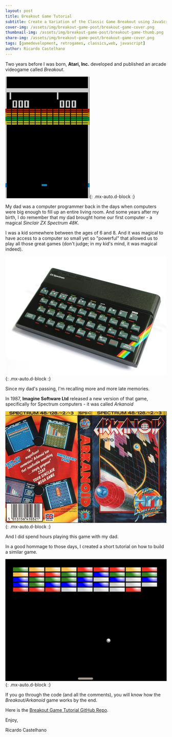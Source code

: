 ```yaml
---
layout: post
title: Breakout Game Tutorial
subtitle: Create a Variation of the Classic Game Breakout using JavaScript
cover-img: /assets/img/breakout-game-post/breakout-game-cover.png
thumbnail-img: /assets/img/breakout-game-post/breakout-game-thumb.png
share-img: /assets/img/breakout-game-post/breakout-game-cover.png
tags: [gamedevelopment, retrogames, classics,web, javascript]
author: Ricardo Castelhano
---
```



Two years before I was born, **Atari, Inc.** developed and published an arcade videogame called *Breakout*.

![Breakout Example](/assets/img/breakout-game-post/Breakout_game_screenshot.png){: .mx-auto.d-block :}

 
My dad was a computer programmer back in the days when computers were big enough to fill up an entire living room. And some years after my birth, I do remember that my dad brought home our first computer - a magical *Sinclair ZX Spectrum 48K*. 
 
I was a kid somewhere between the ages of 6 and 8. And it was magical to have access to a computer so small yet so "powerful" that allowed us to play all those great games (don't judge; in my kid's mind, it was magical indeed).

![Sinclair ZX Spectrum 48k](/assets/img/breakout-game-post/ZXSpectrum48k.jpg){: .mx-auto.d-block :}

Since my dad's passing, I'm recalling more and more late memories.

In 1987, **Imagine Software Ltd** released a new version of that game, specifically for Spectrum computers - it was called *Arkanoid*

![Arkanoid](/assets/img/breakout-game-post/Arkanoid.jpg){: .mx-auto.d-block :}

And I did spend hours playing this game with my dad.

In a good hommage to those days, I created a short tutorial on how to build a similar game.

![BreakoutJS](/assets/img/breakout-game-post/breakout-game-thumb.png){: .mx-auto.d-block :}

If you go through the code (and all the comments), you will know how the *Breakout/Arkanoid* game works by the end.

Here is the [Breakout Game Tutorial GitHub Repo](https://github.com/RicCastelhano/breakout-game-tutorial).

Enjoy,

Ricardo Castelhano